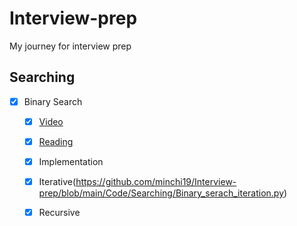 # Interview-prep
My journey for interview prep

## Searching
- [x] Binary Search
  - [x]  [Video](https://www.youtube.com/watch?v=j5uXyPJ0Pew) 
  - [x]  [Reading](https://www.geeksforgeeks.org/binary-search/)
  - [x]  Implementation
    - [x] Iterative(https://github.com/minchi19/Interview-prep/blob/main/Code/Searching/Binary_serach_iteration.py)
    - [x] Recursive  



